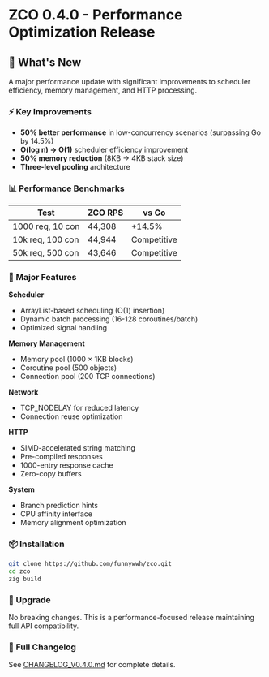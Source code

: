 # ZCO 0.4.0 - Performance Optimization Release

## 🎯 What's New

A major performance update with significant improvements to scheduler efficiency, memory management, and HTTP processing.

### ⚡ Key Improvements

- **50% better performance** in low-concurrency scenarios (surpassing Go by 14.5%)
- **O(log n) → O(1)** scheduler efficiency improvement
- **50% memory reduction** (8KB → 4KB stack size)
- **Three-level pooling** architecture

### 📊 Performance Benchmarks

| Test | ZCO RPS | vs Go |
|------|---------|-------|
| 1000 req, 10 con | 44,308 | +14.5% |
| 10k req, 100 con | 44,944 | Competitive |
| 50k req, 500 con | 43,646 | Competitive |

### 🔧 Major Features

**Scheduler**
- ArrayList-based scheduling (O(1) insertion)
- Dynamic batch processing (16-128 coroutines/batch)
- Optimized signal handling

**Memory Management**
- Memory pool (1000 × 1KB blocks)
- Coroutine pool (500 objects)
- Connection pool (200 TCP connections)

**Network**
- TCP_NODELAY for reduced latency
- Connection reuse optimization

**HTTP**
- SIMD-accelerated string matching
- Pre-compiled responses
- 1000-entry response cache
- Zero-copy buffers

**System**
- Branch prediction hints
- CPU affinity interface
- Memory alignment optimization

### 📦 Installation

```bash
git clone https://github.com/funnywwh/zco.git
cd zco
zig build
```

### 🔄 Upgrade

No breaking changes. This is a performance-focused release maintaining full API compatibility.

### 📝 Full Changelog

See [CHANGELOG_V0.4.0.md](./CHANGELOG_V0.4.0.md) for complete details.
